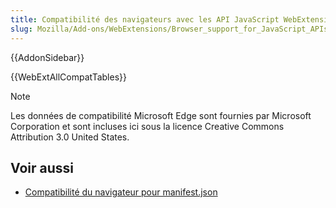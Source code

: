 ```yaml
---
title: Compatibilité des navigateurs avec les API JavaScript WebExtensions
slug: Mozilla/Add-ons/WebExtensions/Browser_support_for_JavaScript_APIs
---
```


{{AddonSidebar}}

{{WebExtAllCompatTables}}

> [!NOTE]
>
> Les données de compatibilité Microsoft Edge sont fournies par Microsoft Corporation et sont incluses ici sous la licence Creative Commons Attribution 3.0 United States.

## Voir aussi

- [Compatibilité du navigateur pour manifest.json](/fr/docs/conflicting/Mozilla/Add-ons/WebExtensions/manifest.json)
